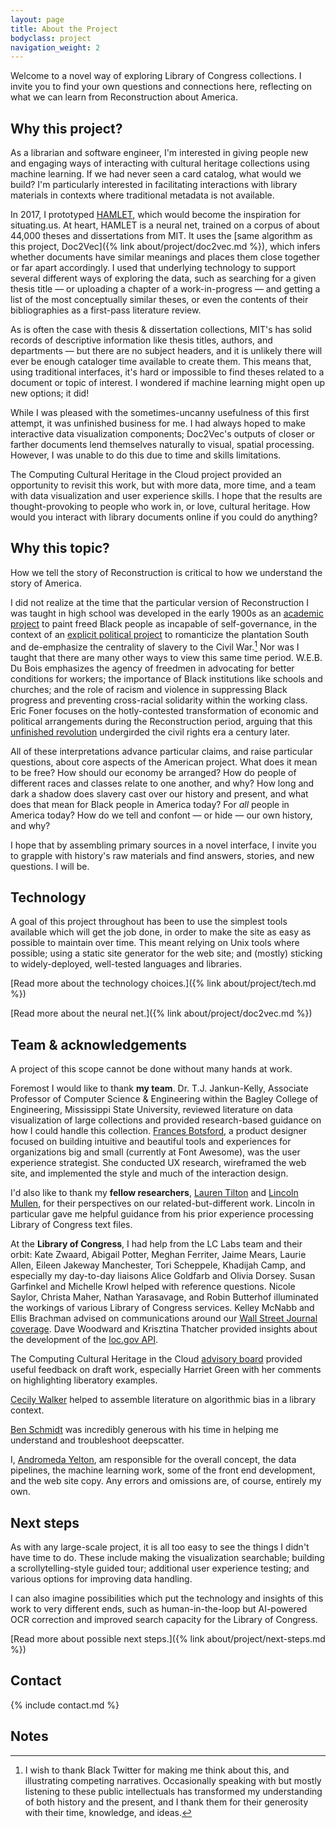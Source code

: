 ```yaml
---
layout: page
title: About the Project
bodyclass: project
navigation_weight: 2
---
```


Welcome to a novel way of exploring Library of Congress collections. I invite you to find your own questions and connections here, reflecting on what we can learn from Reconstruction about America.

## Why this project?
As a librarian and software engineer, I'm interested in giving people new and engaging ways of interacting with cultural heritage collections using machine learning. If we had never seen a card catalog, what would we build? I'm particularly interested in facilitating interactions with library materials in contexts where traditional metadata is not available.

In 2017, I prototyped [HAMLET](https://hamlet.andromedayelton.com/), which would become the inspiration for situating.us. At heart, HAMLET is a neural net, trained on a corpus of about 44,000 theses and dissertations from MIT. It uses the [same algorithm as this project, Doc2Vec]({% link about/project/doc2vec.md %}), which infers whether documents have similar meanings and places them close together or far apart accordingly. I used that underlying technology to support several different ways of exploring the data, such as searching for a given thesis title — or uploading a chapter of a work-in-progress — and getting a list of the most conceptually similar theses, or even the contents of their bibliographies as a first-pass literature review.

As is often the case with thesis & dissertation collections, MIT's has solid records of descriptive information like thesis titles, authors, and departments — but there are no subject headers, and it is unlikely there will ever be enough cataloger time available to create them. This means that, using traditional interfaces, it's hard or impossible to find theses related to a document or topic of interest. I wondered if machine learning might open up new options; it did!

While I was pleased with the sometimes-uncanny usefulness of this first attempt, it was unfinished business for me. I had always hoped to make interactive data visualization components; Doc2Vec's outputs of closer or farther documents lend themselves naturally to visual, spatial processing. However, I was unable to do this due to time and skills limitations.

The Computing Cultural Heritage in the Cloud project provided an opportunity to revisit this work, but with more data, more time, and a team with data visualization and user experience skills. I hope that the results are thought-provoking to people who work in, or love, cultural heritage. How would you interact with library documents online if you could do anything?

## Why this topic?
How we tell the story of Reconstruction is critical to how we understand the story of America.

I did not realize at the time that the particular version of Reconstruction I was taught in high school was developed in the early 1900s as an [academic project](https://en.wikipedia.org/wiki/Dunning_School) to paint freed Black people as incapable of self-governance, in the context of an [explicit political project](https://en.wikipedia.org/wiki/Lost_Cause_of_the_Confederacy) to romanticize the plantation South and de-emphasize the centrality of slavery to the Civil War.[^1] Nor was I taught that there are many other ways to view this same time period. W.E.B. Du Bois emphasizes the agency of freedmen in advocating for better conditions for workers; the importance of Black institutions like schools and churches; and the role of racism and violence in suppressing Black progress and preventing cross-racial solidarity within the working class. Eric Foner focuses on the hotly-contested transformation of economic and political arrangements during the Reconstruction period, arguing that this [unfinished revolution](https://poets.org/poem/let-america-be-america-again) undergirded the civil rights era a century later.

All of these interpretations advance particular claims, and raise particular questions, about core aspects of the American project. What does it mean to be free? How should our economy be arranged? How do people of different races and classes relate to one another, and why? How long and dark a shadow does slavery cast over our history and present, and what does that mean for Black people in America today? For _all_ people in America today? How do we tell and confont — or hide — our own history, and why?

I hope that by assembling primary sources in a novel interface, I invite you to grapple with history's raw materials and find answers, stories, and new questions. I will be.

## Technology
A goal of this project throughout has been to use the simplest tools available which will get the job done, in order to make the site as easy as possible to maintain over time. This meant relying on Unix tools where possible; using a static site generator for the web site; and (mostly) sticking to widely-deployed, well-tested languages and libraries.

[Read more about the technology choices.]({% link about/project/tech.md %})

[Read more about the neural net.]({% link about/project/doc2vec.md %})

## Team & acknowledgements
A project of this scope cannot be done without many hands at work.

Foremost I would like to thank **my team**. Dr. T.J. Jankun-Kelly, Associate Professor of Computer Science & Engineering within the Bagley College of Engineering, Mississippi State University, reviewed literature on data visualization of large collections and provided research-based guidance on how I could handle this collection.   [Frances Botsford](https://switchingprotocols.com/), a product designer focused on building intuitive and beautiful tools and experiences for organizations big and small (currently at Font Awesome), was the user experience strategist. She conducted UX research, wireframed the web site, and implemented the style and much of the interaction design.

I'd also like to thank my **fellow researchers**, [Lauren Tilton](http://laurentilton.com/) and [Lincoln Mullen](https://lincolnmullen.com/), for their perspectives on our related-but-different work. Lincoln in particular gave me helpful guidance from his prior experience processing Library of Congress text files.

At the **Library of Congress**, I had help from the LC Labs team and their orbit: Kate Zwaard, Abigail Potter, Meghan Ferriter, Jaime Mears, Laurie Allen, Eileen Jakeway Manchester, Tori Scheppele, Khadijah Camp, and especially my day-to-day liaisons Alice Goldfarb and Olivia Dorsey. Susan Garfinkel and Michelle Krowl helped with reference questions. Nicole Saylor, Christa Maher, Nathan Yarasavage, and Robin Butterhof illuminated the workings of various Library of Congress services. Kelley McNabb and Ellis Brachman advised on communications around our [Wall Street Journal coverage](https://www.wsj.com/articles/library-of-congress-looks-to-ai-to-help-users-sift-through-its-collection-11624552197). Dave Woodward and Krisztina Thatcher provided insights about the development of the [loc.gov API](https://libraryofcongress.github.io/data-exploration/).

The Computing Cultural Heritage in the Cloud [advisory board](https://labs.loc.gov/work/experiments/cchc/) provided useful feedback on draft work, especially Harriet Green with her comments on highlighting liberatory examples.

[Cecily Walker](https://cecily.info/) helped to assemble literature on algorithmic bias in a library context.

[Ben Schmidt](https://benschmidt.org/) was incredibly generous with his time in helping me understand and troubleshoot deepscatter.

I, [Andromeda Yelton](http://andromedayelton.com/), am responsible for the overall concept, the data pipelines, the machine learning work, some of the front end development, and the web site copy. Any errors and omissions are, of course, entirely my own.

## Next steps
As with any large-scale project, it is all too easy to see the things I didn't have time to do. These include making the visualization searchable; building a scrollytelling-style guided tour; additional user experience testing; and various options for improving data handling.

I can also imagine possibilities which put the technology and insights of this work to very different ends, such as human-in-the-loop but AI-powered OCR correction and improved search capacity for the Library of Congress.

[Read more about possible next steps.]({% link about/project/next-steps.md %})

## Contact
{% include contact.md %}

## Notes
[^1]: I wish to thank Black Twitter for making me think about this, and illustrating competing narratives. Occasionally speaking with but mostly listening to these public intellectuals has transformed my understanding of both history and the present, and I thank them for their generosity with their time, knowledge, and ideas.
